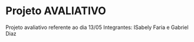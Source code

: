 # Projeto AVALIATIVO
Projeto avaliativo referente ao dia 13/05
Integrantes: ISabely Faria e Gabriel Diaz
